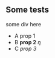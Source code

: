 ## Some tests

<Anim spec="a | -a ^ strong | -strong ^ | -strong ^ em">

<div>some div here</div>

* A prop 1
* B **prop 2** $\eta$
* C *prop 3*
</Anim>